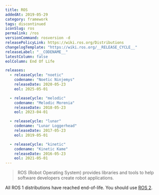 ```yaml
---
title: ROS
addedAt: 2019-05-29
category: framework
tags: discontinued
iconSlug: ros
permalink: /ros
versionCommand: rosversion -d
releasePolicyLink: https://wiki.ros.org/Distributions
changelogTemplate: "https://wiki.ros.org/__RELEASE_CYCLE__"
releaseLabel: "__CODENAME__"
latestColumn: false
eolColumn: End Of Life

releases:
  - releaseCycle: "noetic"
    codename: "Noetic Ninjemys"
    releaseDate: 2020-05-23
    eol: 2025-05-01

  - releaseCycle: "melodic"
    codename: "Melodic Morenia"
    releaseDate: 2018-05-23
    eol: 2023-04-01

  - releaseCycle: "lunar"
    codename: "Lunar Loggerhead"
    releaseDate: 2017-05-23
    eol: 2019-05-01

  - releaseCycle: "kinetic"
    codename: "Kinetic Kame"
    releaseDate: 2016-05-23
    eol: 2021-05-01
---
```


> ROS (Robot Operating System) provides libraries and tools to help software developers create robot
> applications.

All ROS 1 distributions have reached end-of-life. You should use [ROS 2](/ros-2).
